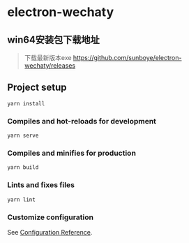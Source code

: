 <!--
 * @Author: yangss
 * @Position: 
 * @Date: 2023-06-06 19:48:42
 * @LastEditors: yangss
 * @LastEditTime: 2023-06-27 15:53:48
 * @FilePath: \electron-wechaty\README.md
-->
# electron-wechaty

## win64安装包下载地址

> 下载最新版本exe
https://github.com/sunboye/electron-wechaty/releases


## Project setup
```
yarn install
```

### Compiles and hot-reloads for development
```
yarn serve
```

### Compiles and minifies for production
```
yarn build
```

### Lints and fixes files
```
yarn lint
```

### Customize configuration
See [Configuration Reference](https://cli.vuejs.org/config/).
